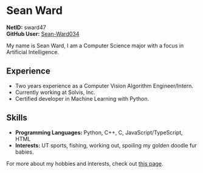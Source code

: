 # Sean Ward

**NetID:** sward47  
**GitHub User:** [Sean-Ward034](https://github.com/Sean-Ward034)  

My name is Sean Ward, I am a Computer Science major with a focus in Artificial Intelligence.

## Experience
- Two years experience as a Computer Vision Algorithm Engineer/Intern.
- Currently working at Solvis, Inc.
- Certified developer in Machine Learning with Python.

## Skills
- **Programming Languages:** Python, C++, C, JavaScript/TypeScript, HTML
- **Interests:** UT sports, fishing, working out, spoiling my golden doodle fur babies.

For more about my hobbies and interests, check out [this page](https://sean-ward034.github.io/Personal-Website/).
